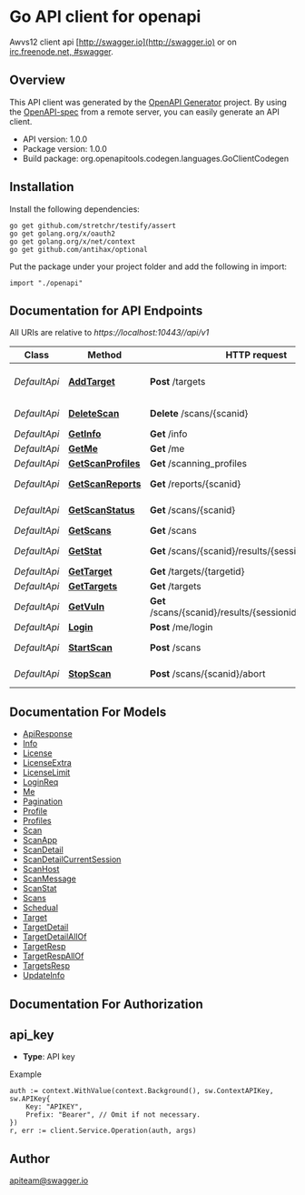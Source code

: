 # Go API client for openapi

Awvs12 client api
[http://swagger.io](http://swagger.io) or on
[irc.freenode.net, #swagger](http://swagger.io/irc/).


## Overview
This API client was generated by the [OpenAPI Generator](https://openapi-generator.tech) project.  By using the [OpenAPI-spec](https://www.openapis.org/) from a remote server, you can easily generate an API client.

- API version: 1.0.0
- Package version: 1.0.0
- Build package: org.openapitools.codegen.languages.GoClientCodegen

## Installation

Install the following dependencies:

```shell
go get github.com/stretchr/testify/assert
go get golang.org/x/oauth2
go get golang.org/x/net/context
go get github.com/antihax/optional
```

Put the package under your project folder and add the following in import:

```golang
import "./openapi"
```

## Documentation for API Endpoints

All URIs are relative to *https://localhost:10443//api/v1*

Class | Method | HTTP request | Description
------------ | ------------- | ------------- | -------------
*DefaultApi* | [**AddTarget**](docs/DefaultApi.md#addtarget) | **Post** /targets | Add a new target to the scan list
*DefaultApi* | [**DeleteScan**](docs/DefaultApi.md#deletescan) | **Delete** /scans/{scanid} | delete scan by scanid
*DefaultApi* | [**GetInfo**](docs/DefaultApi.md#getinfo) | **Get** /info | get awvs info
*DefaultApi* | [**GetMe**](docs/DefaultApi.md#getme) | **Get** /me | get user info
*DefaultApi* | [**GetScanProfiles**](docs/DefaultApi.md#getscanprofiles) | **Get** /scanning_profiles | get scan profile
*DefaultApi* | [**GetScanReports**](docs/DefaultApi.md#getscanreports) | **Get** /reports/{scanid} | get scan reports by scanid
*DefaultApi* | [**GetScanStatus**](docs/DefaultApi.md#getscanstatus) | **Get** /scans/{scanid} | get scan status by scanid
*DefaultApi* | [**GetScans**](docs/DefaultApi.md#getscans) | **Get** /scans | get scan list
*DefaultApi* | [**GetStat**](docs/DefaultApi.md#getstat) | **Get** /scans/{scanid}/results/{sessionid}/statistics | get stat by scanid,sessionid
*DefaultApi* | [**GetTarget**](docs/DefaultApi.md#gettarget) | **Get** /targets/{targetid} | get target by id
*DefaultApi* | [**GetTargets**](docs/DefaultApi.md#gettargets) | **Get** /targets | get all targets
*DefaultApi* | [**GetVuln**](docs/DefaultApi.md#getvuln) | **Get** /scans/{scanid}/results/{sessionid}/vulnerabilities | get results by scanid,sessionid
*DefaultApi* | [**Login**](docs/DefaultApi.md#login) | **Post** /me/login | login
*DefaultApi* | [**StartScan**](docs/DefaultApi.md#startscan) | **Post** /scans | start scan by scanid
*DefaultApi* | [**StopScan**](docs/DefaultApi.md#stopscan) | **Post** /scans/{scanid}/abort | stop scan by scanid


## Documentation For Models

 - [ApiResponse](docs/ApiResponse.md)
 - [Info](docs/Info.md)
 - [License](docs/License.md)
 - [LicenseExtra](docs/LicenseExtra.md)
 - [LicenseLimit](docs/LicenseLimit.md)
 - [LoginReq](docs/LoginReq.md)
 - [Me](docs/Me.md)
 - [Pagination](docs/Pagination.md)
 - [Profile](docs/Profile.md)
 - [Profiles](docs/Profiles.md)
 - [Scan](docs/Scan.md)
 - [ScanApp](docs/ScanApp.md)
 - [ScanDetail](docs/ScanDetail.md)
 - [ScanDetailCurrentSession](docs/ScanDetailCurrentSession.md)
 - [ScanHost](docs/ScanHost.md)
 - [ScanMessage](docs/ScanMessage.md)
 - [ScanStat](docs/ScanStat.md)
 - [Scans](docs/Scans.md)
 - [Schedual](docs/Schedual.md)
 - [Target](docs/Target.md)
 - [TargetDetail](docs/TargetDetail.md)
 - [TargetDetailAllOf](docs/TargetDetailAllOf.md)
 - [TargetResp](docs/TargetResp.md)
 - [TargetRespAllOf](docs/TargetRespAllOf.md)
 - [TargetsResp](docs/TargetsResp.md)
 - [UpdateInfo](docs/UpdateInfo.md)


## Documentation For Authorization



## api_key

- **Type**: API key

Example

```golang
auth := context.WithValue(context.Background(), sw.ContextAPIKey, sw.APIKey{
    Key: "APIKEY",
    Prefix: "Bearer", // Omit if not necessary.
})
r, err := client.Service.Operation(auth, args)
```



## Author

apiteam@swagger.io

